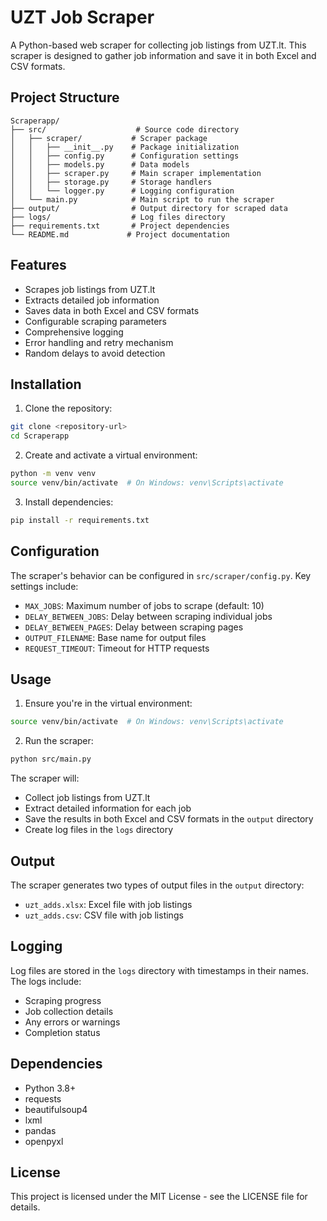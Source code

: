 # UZT Job Scraper

A Python-based web scraper for collecting job listings from UZT.lt. This scraper is designed to gather job information and save it in both Excel and CSV formats.

## Project Structure

```
Scraperapp/
├── src/                    # Source code directory
│   ├── scraper/           # Scraper package
│   │   ├── __init__.py    # Package initialization
│   │   ├── config.py      # Configuration settings
│   │   ├── models.py      # Data models
│   │   ├── scraper.py     # Main scraper implementation
│   │   ├── storage.py     # Storage handlers
│   │   └── logger.py      # Logging configuration
│   └── main.py            # Main script to run the scraper
├── output/                # Output directory for scraped data
├── logs/                  # Log files directory
├── requirements.txt       # Project dependencies
└── README.md             # Project documentation
```

## Features

- Scrapes job listings from UZT.lt
- Extracts detailed job information
- Saves data in both Excel and CSV formats
- Configurable scraping parameters
- Comprehensive logging
- Error handling and retry mechanism
- Random delays to avoid detection

## Installation

1. Clone the repository:
```bash
git clone <repository-url>
cd Scraperapp
```

2. Create and activate a virtual environment:
```bash
python -m venv venv
source venv/bin/activate  # On Windows: venv\Scripts\activate
```

3. Install dependencies:
```bash
pip install -r requirements.txt
```

## Configuration

The scraper's behavior can be configured in `src/scraper/config.py`. Key settings include:

- `MAX_JOBS`: Maximum number of jobs to scrape (default: 10)
- `DELAY_BETWEEN_JOBS`: Delay between scraping individual jobs
- `DELAY_BETWEEN_PAGES`: Delay between scraping pages
- `OUTPUT_FILENAME`: Base name for output files
- `REQUEST_TIMEOUT`: Timeout for HTTP requests

## Usage

1. Ensure you're in the virtual environment:
```bash
source venv/bin/activate  # On Windows: venv\Scripts\activate
```

2. Run the scraper:
```bash
python src/main.py
```

The scraper will:
- Collect job listings from UZT.lt
- Extract detailed information for each job
- Save the results in both Excel and CSV formats in the `output` directory
- Create log files in the `logs` directory

## Output

The scraper generates two types of output files in the `output` directory:
- `uzt_adds.xlsx`: Excel file with job listings
- `uzt_adds.csv`: CSV file with job listings

## Logging

Log files are stored in the `logs` directory with timestamps in their names. The logs include:
- Scraping progress
- Job collection details
- Any errors or warnings
- Completion status

## Dependencies

- Python 3.8+
- requests
- beautifulsoup4
- lxml
- pandas
- openpyxl

## License

This project is licensed under the MIT License - see the LICENSE file for details. 